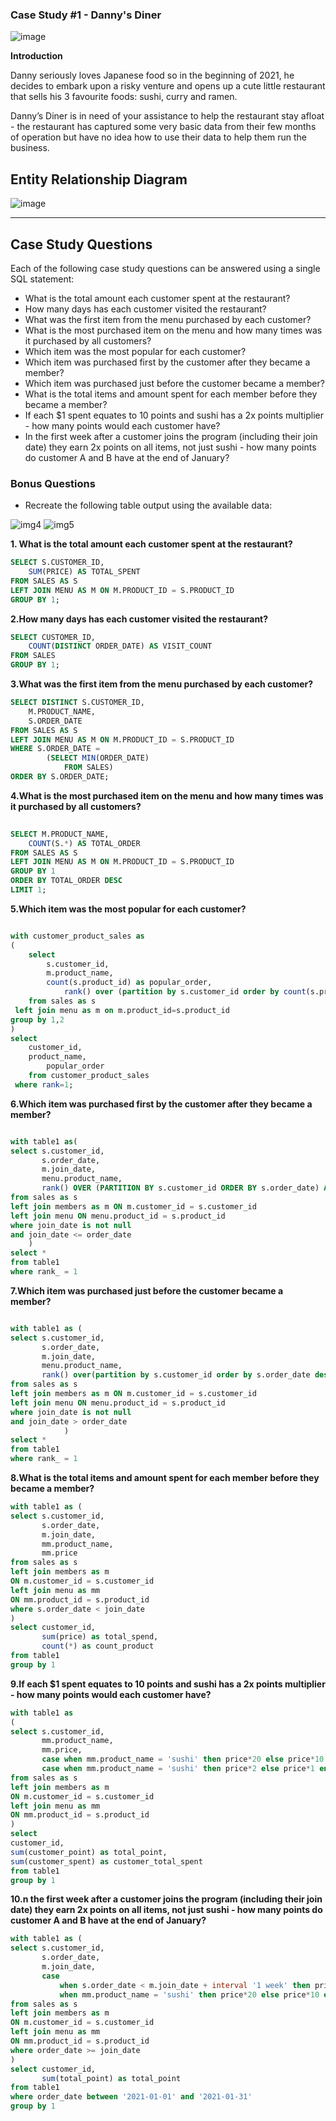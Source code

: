 
### Case Study #1 - Danny's Diner 

![image](https://github.com/muratukel/8WeekSQLChallange/assets/136103635/937b628f-8862-4121-8472-b936dd5a1ca3)

**Introduction**

Danny seriously loves Japanese food so in the beginning of 2021, he decides to embark upon a risky venture and opens up a cute little restaurant that sells his 3 favourite foods: sushi, curry and ramen.

Danny’s Diner is in need of your assistance to help the restaurant stay afloat - the restaurant has captured some very basic data from their few months of operation but have no idea how to use their data to help them run the business.

## Entity Relationship Diagram

![image](https://user-images.githubusercontent.com/81607668/127271130-dca9aedd-4ca9-4ed8-b6ec-1e1920dca4a8.png)

***

## Case Study Questions
Each of the following case study questions can be answered using a single SQL statement:

* What is the total amount each customer spent at the restaurant?
* How many days has each customer visited the restaurant?
* What was the first item from the menu purchased by each customer?
* What is the most purchased item on the menu and how many times was it purchased by all customers?
* Which item was the most popular for each customer?
* Which item was purchased first by the customer after they became a member?
* Which item was purchased just before the customer became a member?
* What is the total items and amount spent for each member before they became a member?
* If each $1 spent equates to 10 points and sushi has a 2x points multiplier - how many points would each customer have?
* In the first week after a customer joins the program (including their join date) they earn 2x points on all items, not just sushi - how many points do customer A and B have at the end of January?

### Bonus Questions

* Recreate the following table output using the available data:

![img4](https://github.com/mtahiraslan/8_week_sql_challenge/blob/main/Case%20Study%20%231%20-%20Danny's%20Diner/images/bonus1.JPG?raw=true)
![img5](https://github.com/mtahiraslan/8_week_sql_challenge/blob/main/Case%20Study%20%231%20-%20Danny's%20Diner/images/bonus2.JPG?raw=true)


**1. What is the total amount each customer spent at the restaurant?**

````sql
SELECT S.CUSTOMER_ID,
	SUM(PRICE) AS TOTAL_SPENT
FROM SALES AS S
LEFT JOIN MENU AS M ON M.PRODUCT_ID = S.PRODUCT_ID
GROUP BY 1;
````

**2.How many days has each customer visited the restaurant?**

````sql
SELECT CUSTOMER_ID,
	COUNT(DISTINCT ORDER_DATE) AS VISIT_COUNT
FROM SALES
GROUP BY 1;
````
**3.What was the first item from the menu purchased by each customer?**

````sql
SELECT DISTINCT S.CUSTOMER_ID,
	M.PRODUCT_NAME,
	S.ORDER_DATE
FROM SALES AS S
LEFT JOIN MENU AS M ON M.PRODUCT_ID = S.PRODUCT_ID
WHERE S.ORDER_DATE =
		(SELECT MIN(ORDER_DATE)
			FROM SALES)
ORDER BY S.ORDER_DATE;
````

**4.What is the most purchased item on the menu and how many times was it purchased by all customers?**

````sql
  
SELECT M.PRODUCT_NAME,
	COUNT(S.*) AS TOTAL_ORDER
FROM SALES AS S
LEFT JOIN MENU AS M ON M.PRODUCT_ID = S.PRODUCT_ID
GROUP BY 1
ORDER BY TOTAL_ORDER DESC
LIMIT 1;
````

**5.Which item was the most popular for each customer?**

````sql

with customer_product_sales as 
(
	select 
		s.customer_id,
		m.product_name,
		count(s.product_id) as popular_order,
			rank() over (partition by s.customer_id order by count(s.product_id) desc ) as rank 
	from sales as s
 left join menu as m on m.product_id=s.product_id
group by 1,2
)	
select 
	customer_id,
   	product_name,
		popular_order
	from customer_product_sales 
 where rank=1;
````

**6.Which item was purchased first by the customer after they became a member?**

````sql

with table1 as(
select s.customer_id,
	   s.order_date,
	   m.join_date,
	   menu.product_name,
	   rank() OVER (PARTITION BY s.customer_id ORDER BY s.order_date) AS rank_
from sales as s
left join members as m ON m.customer_id = s.customer_id
left join menu ON menu.product_id = s.product_id
where join_date is not null
and join_date <= order_date
	)
select *
from table1
where rank_ = 1

````
**7.Which item was purchased just before the customer became a member?**

````sql

with table1 as (
select s.customer_id,
	   s.order_date,
	   m.join_date,
	   menu.product_name,
	   rank() over(partition by s.customer_id order by s.order_date desc) as rank_
from sales as s
left join members as m ON m.customer_id = s.customer_id
left join menu ON menu.product_id = s.product_id
where join_date is not null 
and join_date > order_date
			)
select * 
from table1
where rank_ = 1

````

**8.What is the total items and amount spent for each member before they became a member?**

````sql
with table1 as (
select s.customer_id,
	   s.order_date,
	   m.join_date,
	   mm.product_name,
	   mm.price
from sales as s
left join members as m
ON m.customer_id = s.customer_id
left join menu as mm 
ON mm.product_id = s.product_id
where s.order_date < join_date 
)
select customer_id,
	   sum(price) as total_spend,
	   count(*) as count_product
from table1
group by 1

````

**9.If each $1 spent equates to 10 points and sushi has a 2x points multiplier - how many points would each customer have?**

````sql
with table1 as 
(
select s.customer_id,
	   mm.product_name,
	   mm.price,
	   case when mm.product_name = 'sushi' then price*20 else price*10 end as customer_point,
	   case when mm.product_name = 'sushi' then price*2 else price*1 end as customer_spent
from sales as s
left join members as m
ON m.customer_id = s.customer_id
left join menu as mm 
ON mm.product_id = s.product_id
)
select 
customer_id,
sum(customer_point) as total_point,
sum(customer_spent) as customer_total_spent
from table1 
group by 1

````

**10.n the first week after a customer joins the program (including their join date) they earn 2x points on all items, not just sushi - how many points do customer A and B have at the end of January?**

````sql
with table1 as (
select s.customer_id,
	   s.order_date,
	   m.join_date,
	   case
           when s.order_date < m.join_date + interval '1 week' then price*20
           when mm.product_name = 'sushi' then price*20 else price*10 end as total_point
from sales as s
left join members as m
ON m.customer_id = s.customer_id
left join menu as mm 
ON mm.product_id = s.product_id
where order_date >= join_date 
)
select customer_id,
	   sum(total_point) as total_point
from table1
where order_date between '2021-01-01' and '2021-01-31'
group by 1

````

